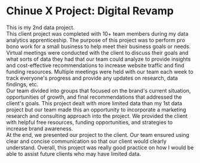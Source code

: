 # Chinue X Project: Digital Revamp  
This is my 2nd data project.  
This client project was completed with 10+ team members during my data analytics apprenticeship. The purpose of this project was to perform pro bono work for a small business to help meet their business goals or needs. Virtual meetings were conducted with the client to discuss their goals and what sorts of data they had that our team could analyze to provide insights and cost-effective recommendations to increase website traffic and find funding resources. Multiple meetings were held with our team each week to track everyone's progress and provide any updates on research, data findings, etc.  
Our team divided into groups that focused on the brand's current situation, opportunities of growth, and final recommendations that addressed the client's goals. This project dealt with more limited data than my 1st data project but our team made this an opportunity to incorporate a marketing research and consulting approach into the project. We provided the client with helpful free resources, funding opportunities, and strategies to increase brand awareness.  
At the end, we presented our project to the client. Our team ensured using clear and concise communication so that our client would clearly understand.
Overall, this project was really good practice on how I would be able to assist future clients who may have limited data.
